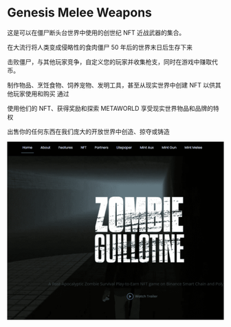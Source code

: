# Genesis Melee Weapons

这是可以在僵尸断头台世界中使用的创世纪 NFT 近战武器的集合。

在大流行将人类变成侵略性的食肉僵尸 50 年后的世界末日后生存下来

击败僵尸，与其他玩家竞争，自定义您的玩家并收集枪支，同时在游戏中赚取代币。

制作物品、烹饪食物、饲养宠物、发明工具，甚至从现实世界中创建 NFT 以供其他玩家使用和购买 通过

使用他们的 NFT、获得奖励和探索 METAWORLD 享受现实世界物品和品牌的特权

出售你的任何东西在我们庞大的开放世界中创造、掠夺或铸造

![NFT](757.PNG)
